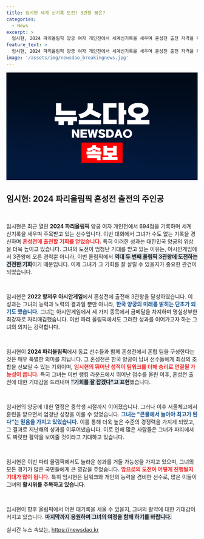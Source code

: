 ```yaml
---
title: 임시현 세계 신기록 도전! 3관왕 꿈은?
categories:
  - News
excerpt: >
  임시현, 2024 파리올림픽 양궁 여자 개인전에서 세계신기록을 세우며 혼성전 출전 자격을 획득! 아시안게임 3관왕에 이어 올림픽 3관왕 도전의 새 역사에 관심 집중!
feature_text: >
  임시현, 2024 파리올림픽 양궁 여자 개인전에서 세계신기록을 세우며 혼성전 출전 자격을 획득! 아시안게임 3관왕에 이어 올림픽 3관왕 도전의 새 역사에 관심 집중!
image: '/assets/img/newsdao_breakingnews.jpg'
---
```


<p><img src="/assets/img/newsdao_breakingnews.jpg" alt="ontimetimes 속보" /></p>

<h2 data-ke-size="size26">임시현: 2024 파리올림픽 혼성전 출전의 주인공</h2>

<p data-ke-size="size16">&nbsp;</p>

<p>임시현은 최근 열린 <b>2024 파리올림픽</b> 양궁 여자 개인전에서 694점을 기록하며 세계 신기록을 세우며 주목받고 있는 선수입니다. 이번 대회에서 그녀가 수도 없는 기록을 경신하며 <b><span style="color: #ee2323;">혼성전에 출전할 기회를 얻었습니다.</span></b> 특히 이러한 성과는 대한민국 양궁의 위상을 더욱 높이고 있습니다. 그녀의 도전이 엄청난 기대를 받고 있는 이유는, 아시안게임에서 3관왕에 오른 경력뿐 아니라, 이번 올림픽에서 <b><span style="background-color: #21538527;">역대 두 번째 올림픽 3관왕에 도전하는 건전한 기회</span></b>이기 때문입니다. 이제 그녀가 그 기회를 잘 살릴 수 있을지가 중요한 관건이 되었습니다.</p>

<p data-ke-size="size16">&nbsp;</p>

<p>임시현은 <b>2022 항저우 아시안게임</b>에서 혼성전에 출전해 3관왕을 달성하였습니다. 이 성과는 그녀의 능력과 노력의 결과일 뿐만 아니라, <b><span style="color: #1a5490;">한국 양궁의 미래를 밝히는 단초가 되기도 했습니다.</span></b> 그녀는 아시안게임에서 세 가지 종목에서 금메달을 차지하며 명실상부한 최강자로 자리매김했습니다. 이번 파리 올림픽에서도 그러한 성과를 이어가고자 하는 그녀의 의지는 강력합니다.</p>

<p data-ke-size="size16">&nbsp;</p>

<p>임시현이 <b>2024 파리올림픽</b>에서 동료 선수들과 함께 혼성전에서 혼합 팀을 구성한다는 것은 매우 특별한 의미를 지닙니다. 그 혼성전은 한국 양궁이 남녀 선수들에게 최상의 조합을 선보일 수 있는 기회이며, <b><span style="color: #ee2323;">임시현의 뛰어난 성적이 팀워크를 더해 승리로 연결될 가능성이 큽니다.</span></b> 특히 그녀는 이번 랭킹 라운드에서 뛰어난 점수를 올린 이후, 혼성전 출전에 대한 기대감을 드러내며 <b><span style="background-color: #21538527;">"기회를 잘 잡겠다"고 표현</span></b>했습니다.</p>

<p data-ke-size="size16">&nbsp;</p>

<p>임시현의 양궁에 대한 열정은 중학생 시절까지 이어졌습니다. 그러나 이후 서울체고에서 훈련을 받으면서 엄청난 성장을 이룰 수 있었습니다. <b><span style="color: #1a5490;">그녀는 "큰물에서 놀아야 최고가 된다"는 믿음을 가지고 있었습니다.</span></b> 이를 통해 더욱 높은 수준의 경쟁력을 가지게 되었고, 그 결과로 지난해의 성과를 이루어냈습니다. 이로 인해 많은 사람들은 그녀가 파리에서도 짜릿한 활약을 보여줄 것이라고 기대하고 있습니다.</p>

<p data-ke-size="size16">&nbsp;</p>

<p>임시현은 이번 파리 올림픽에서도 놀라운 성과를 거둘 가능성을 가지고 있으며, 그녀의 모든 경기가 많은 국민들에게 큰 영감을 주었습니다. <b><span style="color: #ee2323;">앞으로의 도전이 어떻게 진행될지 기대가 많이 됩니다.</span></b> 특히 임시현은 팀워크와 개인의 능력을 겸비한 선수로, 많은 이들이 그녀의 <b>활시위를 주목하고 있습니다</b>. </p>

<p data-ke-size="size16">&nbsp;</p>

<p>임시현이 향후 올림픽에서 어떤 대기록을 세울 수 있을지, 그녀의 활약에 대한 기대감이 커지고 있습니다. <b><span style="background-color: #21538527;">마지막까지 응원하며 그녀의 여정을 함께 하기를 바랍니다.</span></b> </p>
실시간 뉴스 속보는, <a href="https://newsdao.kr" rel="dofollow">https://newsdao.kr</a>


